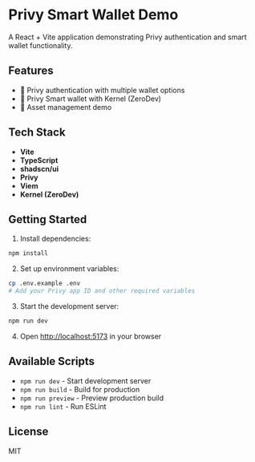 # Privy Smart Wallet Demo

A React + Vite application demonstrating Privy authentication and smart wallet functionality.

## Features

- 🔐 Privy authentication with multiple wallet options
- 💼 Privy Smart wallet with Kernel (ZeroDev)
- 🔧 Asset management demo

## Tech Stack

- **Vite**
- **TypeScript**
- **shadscn/ui**
- **Privy**
- **Viem**
- **Kernel (ZeroDev)**

## Getting Started

1. Install dependencies:
```bash
npm install
```

2. Set up environment variables:
```bash
cp .env.example .env
# Add your Privy app ID and other required variables
```

3. Start the development server:
```bash
npm run dev
```

4. Open [http://localhost:5173](http://localhost:5173) in your browser

## Available Scripts

- `npm run dev` - Start development server
- `npm run build` - Build for production
- `npm run preview` - Preview production build
- `npm run lint` - Run ESLint


## License

MIT